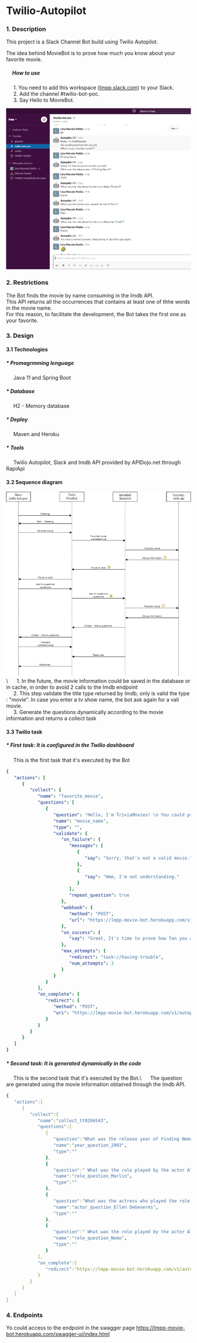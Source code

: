 # Twilio-Autopilot

### 1. Description 

This project is a Slack Channel Bot build using Twilio Autopilot.

The idea behind MovieBot is to prove how much you know about your favorite movie. 
##### &nbsp;&nbsp;&nbsp;&nbsp; How to use
&nbsp;&nbsp;&nbsp;&nbsp; 1. You need to add this workspace ([lmpp.slack.com](https://join.slack.com/t/lmpp/shared_invite/zt-mj635cmo-AMrRF~LhoyqDWTy5WYfTsQ)) to your Slack. \
&nbsp;&nbsp;&nbsp;&nbsp; 2. Add the channel #twilio-bot-poc.\
&nbsp;&nbsp;&nbsp;&nbsp; 3. Say Hello to MovieBot.

![Slack](slack.png)


### 2. Restrictions
The Bot finds the movie by name consuming in the Imdb API. \
This API returns all the occurrences that contains at least one of thhe words in the movie name. \
For this reason, to facilitate the development, the Bot takes the first one as your favorite.  


### 3. Design

#### 3.1 Technologies

##### * Promagrmming lenguage
&nbsp;&nbsp;&nbsp;&nbsp; Java 11 and Spring Boot

##### * Database
&nbsp;&nbsp;&nbsp;&nbsp; H2 - Memory database

##### * Deploy
&nbsp;&nbsp;&nbsp;&nbsp; Maven and Heroku

##### * Tools
&nbsp;&nbsp;&nbsp;&nbsp; Twilio Autopilot, Slack and Imdb API provided by APIDojo.net through RapiApi


#### 3.2 Sequence diagram

![Diagram](diagram.png)\\
&nbsp;&nbsp;&nbsp;&nbsp; 1. In the future, the movie information could be saved in the database or in cache, in order to avoid 2 calls to the Imdb endpoint\
&nbsp;&nbsp;&nbsp;&nbsp; 2. This step validate the title type returned by Imdb, only is valid the type : "movie". In case you enter a tv show name, the bot ask again for a vali movie.\
&nbsp;&nbsp;&nbsp;&nbsp; 3. Generate the questions dynamically according to the movie information  and returns a collect task

#### 3.3 Twilio task

##### * First task: It is configured in the Twilio dashboard
&nbsp;&nbsp;&nbsp;&nbsp; This is the first task that it's executed by the Bot
```yaml
{
   "actions": [
      {
         "collect": {
            "name": "favorite_movie",
            "questions": [
               {
                  "question": "Hello, I'm TriviaMovies! \n You could prove how fan you are. \n What is your favorite movie???",
                  "name": "movie_name",
                  "type": "",
                  "validate": {
                     "on_failure": {
                        "messages": [
                           {
                              "say": "Sorry, that's not a valid movie."
                           },
                           {
                              "say": "Hmm, I'm not understanding."
                           }
                        ],
                        "repeat_question": true
                     },
                     "webhook": {
                        "method": "POST",
                        "url": "https://lmpp-movie-bot.herokuapp.com/v1/autopilot/validateMovie"
                     },
                     "on_success": {
                        "say": "Great, It's time to prove how fan you are!!"
                     },
                     "max_attempts": {
                        "redirect": "task://having-trouble",
                        "num_attempts": 3
                     }
                  }
               }
            ],
            "on_complete": {
               "redirect": {
                  "method": "POST",
                  "uri": "https://lmpp-movie-bot.herokuapp.com/v1/autopilot/questions"
               }
            }
         }
      }
   ]
}
```

##### * Second task: It is generated dynamically in the code
&nbsp;&nbsp;&nbsp;&nbsp; This is the second task that it's executed by the Bot.\ 
&nbsp;&nbsp;&nbsp;&nbsp; The question are generated using the movie information obtained through the Imdb API.
```yaml
{
   "actions":[
      {
         "collect":{
            "name":"collect_tt0266543",
            "questions":[
               {
                  "question":"What was the release year of Finding Nemo??",
                  "name":"year_question_2003",
                  "type":""
               },
               {
                  "question":" What was the role played by the actor Albert Brooks??",
                  "name":"role_question_Marlin",
                  "type":""
               },
               {
                  "question":"What was the actress who played the role of Dory??",
                  "name":"actor_question_Ellen DeGeneres",
                  "type":""
               },
               {
                  "question":" What was the role played by the actor Alexander Gould??",
                  "name":"role_question_Nemo",
                  "type":""
               }
            ],
            "on_complete":{
               "redirect":"https://lmpp-movie-bot.herokuapp.com/v1/autopilot/validateCollect/"
            }
         }
      }
   ]
}
```

### 4. Endpoints

Yo could access to  the endpoint in the swagger page
https://lmpp-movie-bot.herokuapp.com/swagger-ui/index.html


